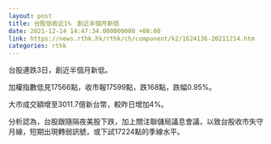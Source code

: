 ```yaml
---
layout: post
title: 台股低收近1%　創近半個月新低
date: 2021-12-14 14:47:34.000000000 +08:00
link: https://news.rthk.hk/rthk/ch/component/k2/1624136-20211214.htm
categories: rthk
---
```


台股連跌3日，創近半個月新低。

加權指數低見17566點，收市報17599點，跌168點，跌幅0.95%。

大市成交額增至3011.7億新台幣，較昨日增加4%。

分析認為，台股跟隨隔夜美股下跌，加上關注聯儲局議息會議，以致台股收市失守月線，短期出現轉弱訊號，或下試17224點的季線水平。
